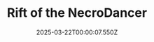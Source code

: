 ---
title: "Rift of the NecroDancer"
id: 2073250
date: 2025-03-22T00:00:07.550Z
link: games/steam/recent/rift-of-the-necrodancer
image: http://media.steampowered.com/steamcommunity/public/images/apps/2073250/c098e2f779cadbb9e24a58a0e0763ec65b82b4b5.jpg
playtime_2weeks: 252
playtime_forever: 1440
playtime_windows_forever: 0
playtime_mac_forever: 0
playtime_linux_forever: 1440
playtime_deck_forever: 1440
---